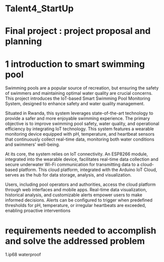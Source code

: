 # Talent4_StartUp
  
  # Final project : project proposal and planning

# 1 introduction to smart swimming pool

Swimming pools are a popular source of recreation, but ensuring the safety of
swimmers and maintaining optimal water quality are crucial concerns. This
project introduces the IoT-based Smart Swimming Pool Monitoring System,
designed to enhance safety and water quality management.

Situated in Rwanda, this system leverages state-of-the-art technology to provide a
safer and more enjoyable swimming experience.
The primary objective is to improve swimming pool safety, water quality, and
operational efficiency by integrating IoT technology. This system features a
wearable monitoring device equipped with pH,
temperature, and heartbeat sensors that continuously collect real-time data,
monitoring both water conditions and swimmers' well-being.

At its core, the system relies on IoT connectivity. An ESP8266 module, integrated
into the wearable device, facilitates real-time data collection and secure
underwater Wi-Fi communication for transmitting data to a cloud-based platform.
This cloud platform, integrated with the Arduino IoT Cloud, serves as the hub for
data storage, analysis, and visualization.

Users, including pool operators and authorities, access the cloud platform
through web interfaces and mobile apps. Real-time data visualization, historical
analysis, and customizable alerts empower users to make informed decisions.
Alerts can be configured to trigger when predefined thresholds for pH,
temperature, or irregular heartbeats are exceeded, enabling proactive
interventions

# requirements needed to accomplish and solve the addressed problem

1.ip68 waterproof


